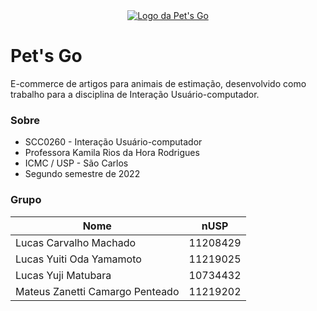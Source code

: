 <div align="center">
  <a href="https://yujimatubara.github.io/Pet-s-Go/" target="_blank" rel="noopener noreferrer">
    <img src="https://imgur.com/ccVaDXY.png" alt="Logo da Pet's Go" />
  </a>
</div>

# Pet's Go
E-commerce de artigos para animais de estimação, desenvolvido como trabalho para a disciplina de Interação Usuário-computador.

### Sobre
- SCC0260 - Interação Usuário-computador
- Professora Kamila Rios da Hora Rodrigues
- ICMC / USP - São Carlos
- Segundo semestre de 2022

### Grupo
| Nome                            | nUSP     |
|---------------------------------|:--------:|
| Lucas Carvalho Machado          | 11208429 |
| Lucas Yuiti Oda Yamamoto        | 11219025 |
| Lucas Yuji Matubara             | 10734432 |
| Mateus Zanetti Camargo Penteado | 11219202 |
